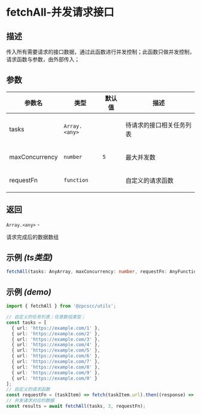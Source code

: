# fetchAll-并发请求接口

## 描述

<p>传入所有需要请求的接口数据，通过此函数进行并发控制；此函数只做并发控制，请求函数与参数，由外部传入；</p>

## 参数

| 参数名         | 类型                           | 默认值         | 描述                            |
| -------------- | ------------------------------ | -------------- | ------------------------------- |
| tasks          | <code>Array.&lt;any&gt;</code> |                | <p>待请求的接口相关任务列表</p> |
| maxConcurrency | <code>number</code>            | <code>5</code> | <p>最大并发数</p>               |
| requestFn      | <code>function</code>          |                | <p>自定义的请求函数</p>         |

## 返回

<code>Array.&lt;any&gt;</code> - <p>请求完成后的数据数组</p>

## 示例 _(ts类型)_

```typescript
fetchAll(tasks: AnyArray, maxConcurrency: number, requestFn: AnyFunction);
```

## 示例 _(demo)_

```typescript
import { fetchAll } from '@zpcscc/utils';

// 自定义的任务列表；任意数组类型；
const tasks = [
  { url: 'https://example.com/1' },
  { url: 'https://example.com/2' },
  { url: 'https://example.com/3' },
  { url: 'https://example.com/4' },
  { url: 'https://example.com/5' },
  { url: 'https://example.com/6' },
  { url: 'https://example.com/7' },
  { url: 'https://example.com/8' },
  { url: 'https://example.com/9' },
  { url: 'https://example.com/0' }
];
// 自定义的请求函数
const requestFn = (taskItem) => fetch(taskItem.url).then((response) => response.text());
// 并发请求对应的数据
const results = await fetchAll(tasks, 3, requestFn);
```
